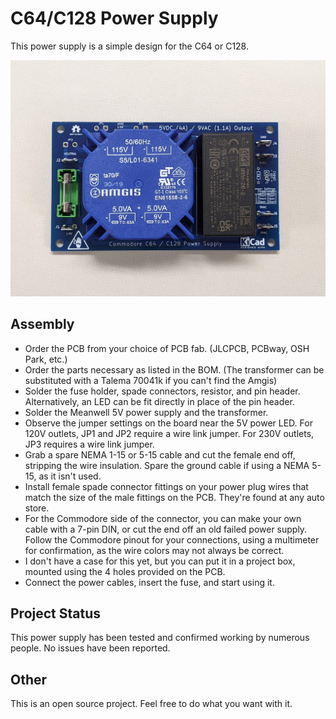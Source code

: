 # C64/C128 Power Supply
This power supply is a simple design for the C64 or C128.

![pic](pic.jpg)

## Assembly
* Order the PCB from your choice of PCB fab. (JLCPCB, PCBway, OSH Park, etc.)
* Order the parts necessary as listed in the BOM. (The transformer can be substituted with a Talema 70041k if you can't find the Amgis)
* Solder the fuse holder, spade connectors, resistor, and pin header. Alternatively, an LED can be fit directly in place of the pin header.
* Solder the Meanwell 5V power supply and the transformer.
* Observe the jumper settings on the board near the 5V power LED. For 120V outlets, JP1 and JP2 require a wire link jumper. For 230V outlets, JP3 requires a wire link jumper.
* Grab a spare NEMA 1-15 or 5-15 cable and cut the female end off, stripping the wire insulation. Spare the ground cable if using a NEMA 5-15, as it isn't used.
* Install female spade connector fittings on your power plug wires that match the size of the male fittings on the PCB. They're found at any auto store.
* For the Commodore side of the connector, you can make your own cable with a 7-pin DIN, or cut the end off an old failed power supply. Follow the Commodore pinout for your connections, using a multimeter for confirmation, as the wire colors may not always be correct.
* I don't have a case for this yet, but you can put it in a project box, mounted using the 4 holes provided on the PCB.
* Connect the power cables, insert the fuse, and start using it.

## Project Status
This power supply has been tested and confirmed working by numerous people. No issues have been reported.

## Other
This is an open source project. Feel free to do what you want with it.
